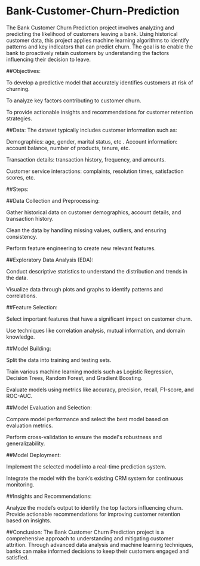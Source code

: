 # Bank-Customer-Churn-Prediction
The Bank Customer Churn Prediction project involves analyzing and predicting the likelihood of customers leaving a bank. Using historical customer data, this project applies machine learning algorithms to identify patterns and key indicators that can predict churn. The goal is to enable the bank to proactively retain customers by understanding the factors influencing their decision to leave.

##Objectives:

To develop a predictive model that accurately identifies customers at risk of churning.

To analyze key factors contributing to customer churn.

To provide actionable insights and recommendations for customer retention strategies.

##Data:
The dataset typically includes customer information such as:

Demographics: age, gender, marital status, etc
.
Account information: account balance, number of products, tenure, etc.

Transaction details: transaction history, frequency, and amounts.

Customer service interactions: complaints, resolution times, satisfaction scores, etc.

##Steps:

##Data Collection and Preprocessing:

Gather historical data on customer demographics, account details, and transaction history.

Clean the data by handling missing values, outliers, and ensuring consistency.

Perform feature engineering to create new relevant features.

##Exploratory Data Analysis (EDA):

Conduct descriptive statistics to understand the distribution and trends in the data.

Visualize data through plots and graphs to identify patterns and correlations.

##Feature Selection:

Select important features that have a significant impact on customer churn. 

Use techniques like correlation analysis, mutual information, and domain knowledge.

##Model Building:

Split the data into training and testing sets.

Train various machine learning models such as Logistic Regression, Decision Trees, Random Forest, and Gradient Boosting.

Evaluate models using metrics like accuracy, precision, recall, F1-score, and ROC-AUC.

##Model Evaluation and Selection:

Compare model performance and select the best model based on evaluation metrics.

Perform cross-validation to ensure the model's robustness and generalizability.

##Model Deployment:

Implement the selected model into a real-time prediction system.

Integrate the model with the bank’s existing CRM system for continuous monitoring.

##Insights and Recommendations:

Analyze the model’s output to identify the top factors influencing churn.
Provide actionable recommendations for improving customer retention based on insights.

##Conclusion:
The Bank Customer Churn Prediction project is a comprehensive approach to understanding and mitigating customer attrition. Through advanced data analysis and machine learning techniques, banks can make informed decisions to keep their customers engaged and satisfied.

